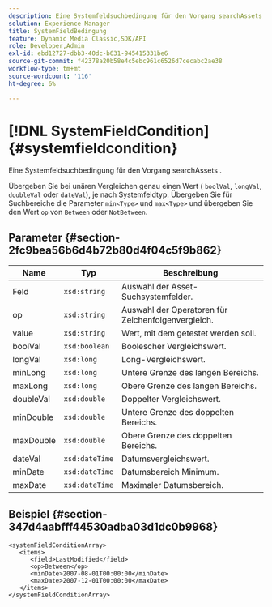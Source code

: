 ```yaml
---
description: Eine Systemfeldsuchbedingung für den Vorgang searchAssets .
solution: Experience Manager
title: SystemFieldBedingung
feature: Dynamic Media Classic,SDK/API
role: Developer,Admin
exl-id: ebd12727-dbb3-40dc-b631-945415331be6
source-git-commit: f42378a20b58e4c5ebc961c6526d7cecabc2ae38
workflow-type: tm+mt
source-wordcount: '116'
ht-degree: 6%

---
```


# [!DNL SystemFieldCondition]{#systemfieldcondition}

Eine Systemfeldsuchbedingung für den Vorgang searchAssets .

Übergeben Sie bei unären Vergleichen genau einen Wert ( `boolVal`, `longVal`, `doubleVal` oder `dateVal`), je nach Systemfeldtyp. Übergeben Sie für Suchbereiche die Parameter `min<Type>` und `max<Type>` und übergeben Sie den Wert `op` von `Between` oder `NotBetween`.

## Parameter {#section-2fc9bea56b6d4b72b80d4f04c5f9b862}

| Name | Typ | Beschreibung |
|---|---|---|
| Feld | `xsd:string` | Auswahl der Asset-Suchsystemfelder. |
| op | `xsd:string` | Auswahl der Operatoren für Zeichenfolgenvergleich. |
| value | `xsd:string` | Wert, mit dem getestet werden soll. |
| boolVal | `xsd:boolean` | Boolescher Vergleichswert. |
| longVal | `xsd:long` | Long-Vergleichswert. |
| minLong | `xsd:long` | Untere Grenze des langen Bereichs. |
| maxLong | `xsd:long` | Obere Grenze des langen Bereichs. |
| doubleVal | `xsd:double` | Doppelter Vergleichswert. |
| minDouble | `xsd:double` | Untere Grenze des doppelten Bereichs. |
| maxDouble | `xsd:double` | Obere Grenze des doppelten Bereichs. |
| dateVal | `xsd:dateTime` | Datumsvergleichswert. |
| minDate | `xsd:dateTime` | Datumsbereich Minimum. |
| maxDate | `xsd:dateTime` | Maximaler Datumsbereich. |

## Beispiel {#section-347d4aabfff44530adba03d1dc0b9968}

```
<systemFieldConditionArray>
   <items>
      <field>LastModified</field>
      <op>Between</op>
      <minDate>2007-08-01T00:00:00</minDate>
      <maxDate>2007-12-01T00:00:00</maxDate>
   </items>
</systemFieldConditionArray>
```
